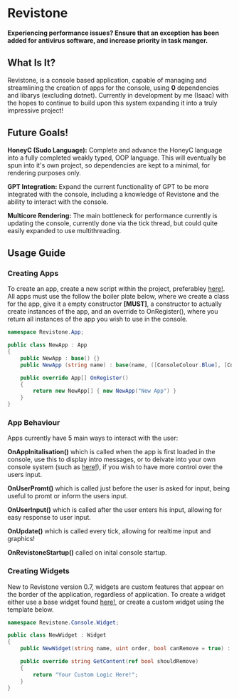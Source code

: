 # Revistone
**Experiencing performance issues? Ensure that an exception has been added for antivirus software, and increase priority in task manger.**
## What Is It?
Revistone, is a console based application, capable of managing and streamlining the creation of apps for the console, using **0** dependencies and libarys (excluding dotnet). Currently in development by me (Isaac) with the hopes to continue to build upon this system expanding it into a truly impressive project!
## Future Goals!
**HoneyC (Sudo Language):** Complete and advance the HoneyC language into a fully completed weakly typed, OOP language. This will eventually be spun into it's own project, so dependencies are kept to a minimal, for rendering purposes only. 

**GPT Integration:** Expand the current functionality of GPT to be more integrated with the console, including a knowledge of Revistone and the ability to interact with the console.

**Multicore Rendering:** The main bottleneck for performance currently is updating the console, currently done via the tick thread, but could quite easily expanded to use multithreading.
## Usage Guide
### Creating Apps
To create an app, create a new script within the project, preferabley [here!](Scripts/App/CreatedApps). All apps must use the follow the boiler plate below, where we create a class for the app, give it a empty constructor **[MUST]**, a constructor to actually create instances of the app, and an override to OnRegister(), where you return all instances of the app you wish to use in the console.

```C#
namespace Revistone.App;

public class NewApp : App
{
    public NewApp : base() {}
    public NewApp (string name) : base(name, ([ConsoleColour.Blue], [ConsoleColour.DarkBlue], [ConsoleColour.Magenta], 5), ([ConsoleColour.Blue], [ConsoleColour.DarkBlue], [ConsoleColour.Magenta], 5), []) {}

    public override App[] OnRegister()
    {
        return new NewApp[] { new NewApp("New App") }
    } 
}
```
### App Behaviour
Apps currently have 5 main ways to interact with the user:

**OnAppInitalisation()** which is called when the app is first loaded in the console, use this to display intro messages, or to deivate into your own console system (such as [here!](Scripts/App/CreatedApps/DebitCardApp.cs)), if you wish to have more control over the users input.

**OnUserPromt()** which is called just before the user is asked for input, being useful to promt or inform the users input.

**OnUserInput()** which is called after the user enters his input, allowing for easy response to user input.

**OnUpdate()** which is called every tick, allowing for realtime input and graphics!

**OnRevistoneStartup()** called on inital console startup.

### Creating Widgets
New to Revistone version 0.7, widgets are custom features that appear on the border of the application, regardless of application. To create a widget either use a base widget found [here!](Scripts/Console/Widget/DefaultWidgets.cs), or create a custom widget using the template below.

```C#
namespace Revistone.Console.Widget;

public class NewWidget : Widget
{
    public NewWidget(string name, uint order, bool canRemove = true) : base(name, order, canRemove) { }

    public override string GetContent(ref bool shouldRemove)
    {
        return "Your Custom Logic Here!";
    }
}
```
